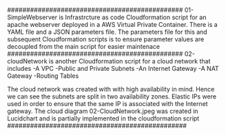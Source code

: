 ##############################################
01-SimpleWebserver is Infrastrcture as code Cloudformation script for an apache webserver deployed in a AWS Virtual Private Container.
There is a YAML file and a JSON parameters file. 
The parameters file for this and subsequent Cloudformation scripts is to ensure parameter values are decoupled from the main script for easier maintenace
##############################################
02-cloudNetwork is another Cloudformation script for a cloud network that includes
-A VPC
-Public and Private Subnets
-An Internet Gateway
-A NAT Gateway
-Routing Tables

The cloud network was created with with high availability in mind. Hence we can see the subnets are split in two availability zones.
Elastic IPs were used in order to ensure that the same IP is associated with the Internet gateway. 
The cloud diagram 02-CloudNetwork.jpeg was created in Lucidchart and is partially implemented in the cloudformation script 
###############################################
